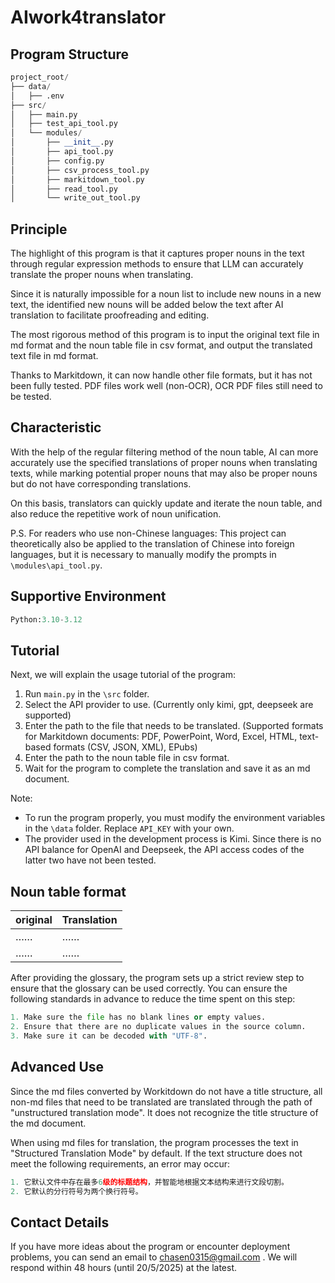 # AIwork4translator

## Program Structure

```python
project_root/
├── data/
│   ├── .env
├── src/
│   ├── main.py
│   ├── test_api_tool.py
│   └── modules/
│       ├── __init__.py
│       ├── api_tool.py
│       ├── config.py
│       ├── csv_process_tool.py
│       ├── markitdown_tool.py
│       ├── read_tool.py
│       └── write_out_tool.py
```

## Principle

The highlight of this program is that it captures proper nouns in the text through regular expression methods to ensure that LLM can accurately translate the proper nouns when translating.

Since it is naturally impossible for a noun list to include new nouns in a new text, the identified new nouns will be added below the text after AI translation to facilitate proofreading and editing.

The most rigorous method of this program is to input the original text file in md format and the noun table file in csv format, and output the translated text file in md format.

Thanks to Markitdown, it can now handle other file formats, but it has not been fully tested. PDF files work well (non-OCR), OCR PDF files still need to be tested.

## Characteristic

With the help of the regular filtering method of the noun table, AI can more accurately use the specified translations of proper nouns when translating texts, while marking potential proper nouns that may also be proper nouns but do not have corresponding translations.

On this basis, translators can quickly update and iterate the noun table, and also reduce the repetitive work of noun unification.

P.S. For readers who use non-Chinese languages: This project can theoretically also be applied to the translation of Chinese into foreign languages, but it is necessary to manually modify the prompts in `\modules\api_tool.py`.

## Supportive Environment

```python
Python:3.10-3.12
```

## Tutorial

Next, we will explain the usage tutorial of the program:

1.  Run `main.py` in the `\src` folder.
2.  Select the API provider to use. (Currently only kimi, gpt, deepseek are supported)
3.  Enter the path to the file that needs to be translated. (Supported formats for Markitdown documents: PDF, PowerPoint, Word, Excel, HTML, text-based formats (CSV, JSON, XML), EPubs)
4.  Enter the path to the noun table file in csv format.
5.  Wait for the program to complete the translation and save it as an md document.

Note:

*   To run the program properly, you must modify the environment variables in the `\data` folder. Replace `API_KEY` with your own.
*   The provider used in the development process is Kimi. Since there is no API balance for OpenAI and Deepseek, the API access codes of the latter two have not been tested.

## Noun table format

| original | Translation |
| --- | --- |
| …… | …… |
| …… | …… |

After providing the glossary, the program sets up a strict review step to ensure that the glossary can be used correctly. You can ensure the following standards in advance to reduce the time spent on this step:

```python
1. Make sure the file has no blank lines or empty values.
2. Ensure that there are no duplicate values ​​in the source column.
3. Make sure it can be decoded with "UTF-8".
```

## Advanced Use

Since the md files converted by Workitdown do not have a title structure, all non-md files that need to be translated are translated through the path of "unstructured translation mode". It does not recognize the title structure of the md document.

When using md files for translation, the program processes the text in "Structured Translation Mode" by default. If the text structure does not meet the following requirements, an error may occur:

```python
1. 它默认文件中存在最多6级的标题结构，并智能地根据文本结构来进行文段切割。
2. 它默认的分行符号为两个换行符号。
```

## Contact Details

If you have more ideas about the program or encounter deployment problems, you can send an email to [chasen0315@gmail.com](mailto:chasen0315@gmail.com) . We will respond within 48 hours (until 20/5/2025) at the latest.
